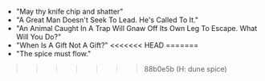 * "May thy knife chip and shatter"
* "A Great Man Doesn't Seek To Lead. He's Called To It."
* "An Animal Caught In A Trap Will Gnaw Off Its Own Leg To Escape. What Will You Do?"
* "When Is A Gift Not A Gift?"
<<<<<<< HEAD
=======
* "The spice must flow."
>>>>>>> 88b0e5b (H: dune spice)
